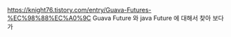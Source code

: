 
https://knight76.tistory.com/entry/Guava-Futures-%EC%98%88%EC%A0%9C
Guava Future 와 java Future  에 대해서 찾아 보다가 